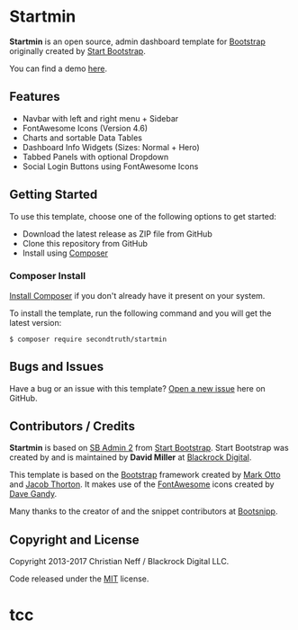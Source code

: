 # Startmin

**Startmin** is an open source, admin dashboard template for [Bootstrap](http://getbootstrap.com/) originally created by [Start Bootstrap](http://startbootstrap.com/).

You can find a demo [here](http://secondtruth.github.io/startmin).


## Features

* Navbar with left and right menu + Sidebar
* FontAwesome Icons (Version 4.6)
* Charts and sortable Data Tables
* Dashboard Info Widgets (Sizes: Normal + Hero)
* Tabbed Panels with optional Dropdown
* Social Login Buttons using FontAwesome Icons


## Getting Started

To use this template, choose one of the following options to get started:

* Download the latest release as ZIP file from GitHub
* Clone this repository from GitHub
* Install using [Composer](https://getcomposer.org)


### Composer Install

[Install Composer](https://getcomposer.org/doc/00-intro.md#installation-linux-unix-osx) if you don't already have it present on your system.

To install the template, run the following command and you will get the latest version:

    $ composer require secondtruth/startmin


## Bugs and Issues

Have a bug or an issue with this template? [Open a new issue](https://github.com/secondtruth/startmin/issues) here on GitHub.


## Contributors / Credits

**Startmin** is based on [SB Admin 2](http://startbootstrap.com/template-overviews/sb-admin-2/) from [Start Bootstrap](http://startbootstrap.com/).
Start Bootstrap was created by and is maintained by **David Miller** at [Blackrock Digital](http://blackrockdigital.io/).

This template is based on the [Bootstrap](http://getbootstrap.com/) framework created by [Mark Otto](https://twitter.com/mdo) and [Jacob Thorton](https://twitter.com/fat).
It makes use of the [FontAwesome](http://fontawesome.io/) icons created by [Dave Gandy](https://twitter.com/davegandy).

Many thanks to the creator of and the snippet contributors at [Bootsnipp](http://bootsnipp.com/).


## Copyright and License

Copyright 2013-2017 Christian Neff / Blackrock Digital LLC.

Code released under the [MIT](https://github.com/secondtruth/startmin/blob/master/LICENSE) license.
# tcc
